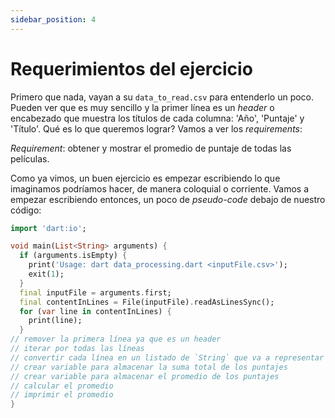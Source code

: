 ```yaml
---
sidebar_position: 4
---
```


# Requerimientos del ejercicio

Primero que nada, vayan a su `data_to_read.csv` para entenderlo un poco. Pueden ver que es muy sencillo y la primer línea es un _header_ o encabezado que muestra los títulos de cada columna: 'Año', 'Puntaje' y 'Título'. Qué es lo que queremos lograr? Vamos a ver los _requirements_:

_Requirement_: obtener y mostrar el promedio de puntaje de todas las películas.

Como ya vimos, un buen ejercicio es empezar escribiendo lo que imaginamos podríamos hacer, de manera coloquial o corriente. Vamos a empezar escribiendo entonces, un poco de _pseudo-code_ debajo de nuestro código:

```dart
import 'dart:io';

void main(List<String> arguments) {
  if (arguments.isEmpty) {
    print('Usage: dart data_processing.dart <inputFile.csv>');
    exit(1);
  }
  final inputFile = arguments.first;
  final contentInLines = File(inputFile).readAsLinesSync();
  for (var line in contentInLines) {
    print(line);
  }
// remover la primera línea ya que es un header
// iterar por todas las líneas
// convertir cada línea en un listado de `String` que va a representar cada una, a una película
// crear variable para almacenar la suma total de los puntajes
// crear variable para almacenar el promedio de los puntajes
// calcular el promedio
// imprimir el promedio
}
```
